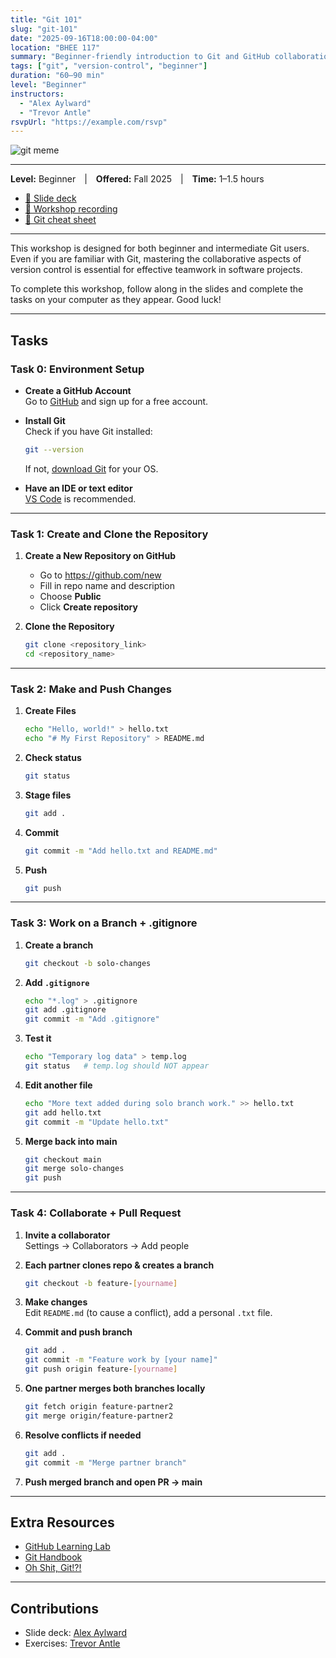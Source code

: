 ```yaml
---
title: "Git 101"
slug: "git-101"
date: "2025-09-16T18:00:00-04:00"
location: "BHEE 117"
summary: "Beginner-friendly introduction to Git and GitHub collaboration"
tags: ["git", "version-control", "beginner"]
duration: "60–90 min"
level: "Beginner"
instructors:
  - "Alex Aylward"
  - "Trevor Antle"
rsvpUrl: "https://example.com/rsvp"
---
```


![git meme](/workshops/git-meme.jpeg)

---

**Level:** Beginner | **Offered:** Fall 2025 | **Time:** 1–1.5 hours

- [📑 Slide deck](https://docs.google.com/presentation/d/1Dk7lakdtn65Ym86UzuRHYTsuG3ByWMMBZX1VucDLHyQ/edit?usp=sharing)  
- [🎥 Workshop recording](https://docs.astro.build)  
- [📄 Git cheat sheet](https://docs.google.com/document/d/1m0P8irrmm1R9AWo045FTleryCc791AoaBxEux4LQXEs/edit?usp=sharing)

---

This workshop is designed for both beginner and intermediate Git users. Even if you are familiar with Git, mastering the collaborative aspects of version control is essential for effective teamwork in software projects.

To complete this workshop, follow along in the slides and complete the tasks on your computer as they appear. Good luck!

---

## Tasks

### Task 0: Environment Setup

- **Create a GitHub Account**  
  Go to [GitHub](https://github.com) and sign up for a free account.

- **Install Git**  
  Check if you have Git installed:

  ```bash
  git --version
  ```

  If not, [download Git](https://git-scm.com/downloads) for your OS.

- **Have an IDE or text editor**  
  [VS Code](https://code.visualstudio.com/) is recommended.

---

### Task 1: Create and Clone the Repository

1. **Create a New Repository on GitHub**
   - Go to <https://github.com/new>
   - Fill in repo name and description
   - Choose **Public**
   - Click **Create repository**

2. **Clone the Repository**

   ```bash
   git clone <repository_link>
   cd <repository_name>
   ```

---

### Task 2: Make and Push Changes

1. **Create Files**

   ```bash
   echo "Hello, world!" > hello.txt
   echo "# My First Repository" > README.md
   ```

2. **Check status**

   ```bash
   git status
   ```

3. **Stage files**

   ```bash
   git add .
   ```

4. **Commit**

   ```bash
   git commit -m "Add hello.txt and README.md"
   ```

5. **Push**

   ```bash
   git push
   ```

---

### Task 3: Work on a Branch + .gitignore

1. **Create a branch**

   ```bash
   git checkout -b solo-changes
   ```

2. **Add `.gitignore`**

   ```bash
   echo "*.log" > .gitignore
   git add .gitignore
   git commit -m "Add .gitignore"
   ```

3. **Test it**

   ```bash
   echo "Temporary log data" > temp.log
   git status   # temp.log should NOT appear
   ```

4. **Edit another file**

   ```bash
   echo "More text added during solo branch work." >> hello.txt
   git add hello.txt
   git commit -m "Update hello.txt"
   ```

5. **Merge back into main**

   ```bash
   git checkout main
   git merge solo-changes
   git push
   ```

---

### Task 4: Collaborate + Pull Request

1. **Invite a collaborator**  
   Settings → Collaborators → Add people

2. **Each partner clones repo & creates a branch**

   ```bash
   git checkout -b feature-[yourname]
   ```

3. **Make changes**  
   Edit `README.md` (to cause a conflict), add a personal `.txt` file.

4. **Commit and push branch**

   ```bash
   git add .
   git commit -m "Feature work by [your name]"
   git push origin feature-[yourname]
   ```

5. **One partner merges both branches locally**

   ```bash
   git fetch origin feature-partner2
   git merge origin/feature-partner2
   ```

6. **Resolve conflicts if needed**

   ```bash
   git add .
   git commit -m "Merge partner branch"
   ```

7. **Push merged branch and open PR → main**

---

## Extra Resources

- [GitHub Learning Lab](https://lab.github.com/)  
- [Git Handbook](https://docs.github.com/en/get-started/using-git/about-git)  
- [Oh Shit, Git!?!](https://ohshitgit.com/)

---

## Contributions

- Slide deck: [Alex Aylward](https://www.linkedin.com/in/alexayl)  
- Exercises: [Trevor Antle](https://www.linkedin.com/in/trevor-antle/)
